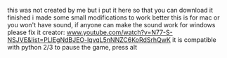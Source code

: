 this was not created by me but i put it here so that you can download it finished
i made some small modifications to work better
this is for mac or you won't have sound, if anyone can make the sound work for windows please fix it
creator: www.youtube.com/watch?v=N77-S-NSJVE&list=PLlEgNdBJEO-lqvqL5nNNZC6KoRdSrhQwK
it is compatible with python 2/3
to pause the game, press alt
